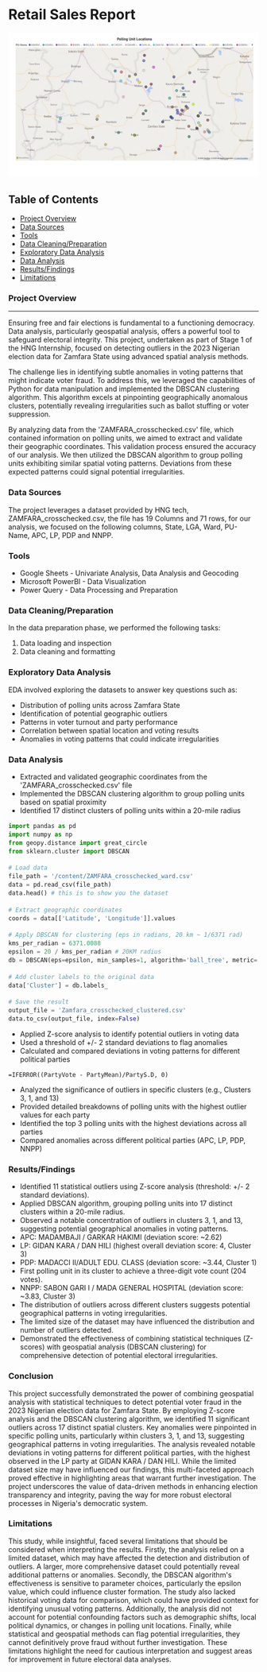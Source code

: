 # Retail Sales Report
![](Polling_Units.jpg)

## Table of Contents
- [Project Overview](#project-overview)
- [Data Sources](#data-sources)
- [Tools](#tools)
- [Data Cleaning/Preparation](#data-cleaningpreparation)
- [Exploratory Data Analysis](#exploratory-data-analysis)
- [Data Analysis](#data-analysis)
- [Results/Findings](#resultsfindings)
- [Limitations](#limitations)

### Project Overview
---
Ensuring free and fair elections is fundamental to a functioning democracy. Data analysis, particularly geospatial analysis, offers a powerful tool to safeguard electoral integrity. This project, undertaken as part of Stage 1 of the HNG Internship, focused on detecting outliers in the 2023 Nigerian election data for Zamfara State using advanced spatial analysis methods.

The challenge lies in identifying subtle anomalies in voting patterns that might indicate voter fraud. To address this, we leveraged the capabilities of Python for data manipulation and implemented the DBSCAN clustering algorithm. This algorithm excels at pinpointing geographically anomalous clusters, potentially revealing irregularities such as ballot stuffing or voter suppression.

By analyzing data from the 'ZAMFARA_crosschecked.csv' file, which contained information on polling units, we aimed to extract and validate their geographic coordinates. This validation process ensured the accuracy of our analysis. We then utilized the DBSCAN algorithm to group polling units exhibiting similar spatial voting patterns. Deviations from these expected patterns could signal potential irregularities.

### Data Sources

The project leverages a dataset provided by HNG tech, ZAMFARA_crosschecked.csv, the file has 19 Columns and 71 rows, for our analysis, we focused on the following columns, State, LGA, Ward, PU-Name, APC, LP, PDP and NNPP.


### Tools
  - Google Sheets - Univariate Analysis, Data Analysis and Geocoding
  - Microsoft PowerBI - Data Visualization
  - Power Query - Data Processing and Preparation
 
### Data Cleaning/Preparation

In the data preparation phase, we performed the following tasks:
1. Data loading and inspection
2. Data cleaning and formatting

### Exploratory Data Analysis

EDA involved exploring the datasets to answer key questions such as:
- Distribution of polling units across Zamfara State
- Identification of potential geographic outliers
- Patterns in voter turnout and party performance
- Correlation between spatial location and voting results
- Anomalies in voting patterns that could indicate irregularities

### Data Analysis
- Extracted and validated geographic coordinates from the 'ZAMFARA_crosschecked.csv' file
- Implemented the DBSCAN clustering algorithm to group polling units based on spatial proximity
- Identified 17 distinct clusters of polling units within a 20-mile radius
```py
import pandas as pd
import numpy as np
from geopy.distance import great_circle
from sklearn.cluster import DBSCAN

# Load data
file_path = '/content/ZAMFARA_crosschecked_ward.csv'
data = pd.read_csv(file_path)
data.head() # this is to show you the dataset

# Extract geographic coordinates
coords = data[['Latitude', 'Longitude']].values

# Apply DBSCAN for clustering (eps in radians, 20 km ~ 1/6371 rad)
kms_per_radian = 6371.0088
epsilon = 20 / kms_per_radian # 20KM radius
db = DBSCAN(eps=epsilon, min_samples=1, algorithm='ball_tree', metric='haversine').fit(np.radians(coords))

# Add cluster labels to the original data
data['Cluster'] = db.labels_

# Save the result
output_file = 'Zamfara_crosschecked_clustered.csv'
data.to_csv(output_file, index=False)
```

- Applied Z-score analysis to identify potential outliers in voting data
- Used a threshold of +/- 2 standard deviations to flag anomalies
- Calculated and compared deviations in voting patterns for different political parties

```F#
=IFERROR((PartyVote - PartyMean)/PartyS.D, 0)
```
- Analyzed the significance of outliers in specific clusters (e.g., Clusters 3, 1, and 13)
- Provided detailed breakdowns of polling units with the highest outlier values for each party
-  Identified the top 3 polling units with the highest deviations across all parties
- Compared anomalies across different political parties (APC, LP, PDP, NNPP)

### Results/Findings
- Identified 11 statistical outliers using Z-score analysis (threshold: +/- 2 standard deviations).
- Applied DBSCAN algorithm, grouping polling units into 17 distinct clusters within a 20-mile radius.
- Observed a notable concentration of outliers in clusters 3, 1, and 13, suggesting potential geographical anomalies in voting patterns.
- APC: MADAMBAJI / GARKAR HAKIMI (deviation score: ~2.62)
- LP: GIDAN KARA / DAN HILI (highest overall deviation score: 4, Cluster 3)
- PDP: MADACCI II/ADULT EDU. CLASS (deviation score: ~3.44, Cluster 1)
- First polling unit in its cluster to achieve a three-digit vote count (204 votes).
- NNPP: SABON GARI I / MADA GENERAL HOSPITAL (deviation score: ~3.83, Cluster 3)
- The distribution of outliers across different clusters suggests potential geographical patterns in voting irregularities.
- The limited size of the dataset may have influenced the distribution and number of outliers detected.
- Demonstrated the effectiveness of combining statistical techniques (Z-scores) with geospatial analysis (DBSCAN clustering) for comprehensive detection of potential electoral irregularities.

### Conclusion
This project successfully demonstrated the power of combining geospatial analysis with statistical techniques to detect potential voter fraud in the 2023 Nigerian election data for Zamfara State. By employing Z-score analysis and the DBSCAN clustering algorithm, we identified 11 significant outliers across 17 distinct spatial clusters. Key anomalies were pinpointed in specific polling units, particularly within clusters 3, 1, and 13, suggesting geographical patterns in voting irregularities. The analysis revealed notable deviations in voting patterns for different political parties, with the highest observed in the LP party at GIDAN KARA / DAN HILI. While the limited dataset size may have influenced our findings, this multi-faceted approach proved effective in highlighting areas that warrant further investigation. The project underscores the value of data-driven methods in enhancing election transparency and integrity, paving the way for more robust electoral processes in Nigeria's democratic system.

### Limitations
This study, while insightful, faced several limitations that should be considered when interpreting the results. Firstly, the analysis relied on a limited dataset, which may have affected the detection and distribution of outliers. A larger, more comprehensive dataset could potentially reveal additional patterns or anomalies. Secondly, the DBSCAN algorithm's effectiveness is sensitive to parameter choices, particularly the epsilon value, which could influence cluster formation. The study also lacked historical voting data for comparison, which could have provided context for identifying unusual voting patterns. Additionally, the analysis did not account for potential confounding factors such as demographic shifts, local political dynamics, or changes in polling unit locations. Finally, while statistical and geospatial methods can flag potential irregularities, they cannot definitively prove fraud without further investigation. These limitations highlight the need for cautious interpretation and suggest areas for improvement in future electoral data analyses.
